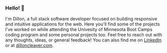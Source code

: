 ### Hello! 👋

I'm Dillon, a full stack software developer focused on building responsive and intuitive applications for the web. Here you'll find some of the projects I've worked on while attending the Univesity of Minnesota Boot Camps coding program and some personal projects too. Feel free to reach out with any thoughts, ideas, or general feedback! You can also find me on [LinkedIn](https://www.linkedin.com/in/dillon-cleaver/) or at [dilloncleaver.com](https://www.dilloncleaver.com/).
